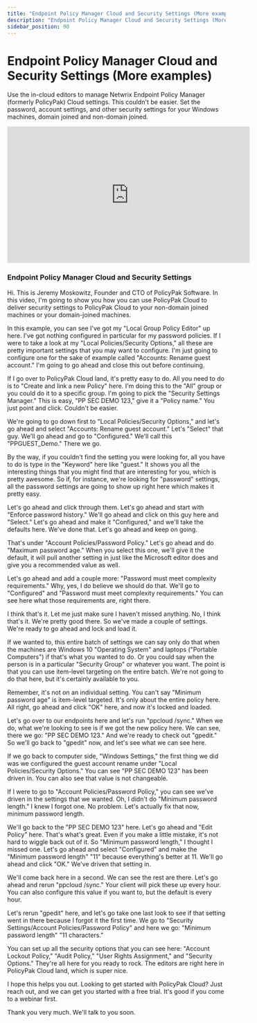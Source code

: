 ```yaml
---
title: "Endpoint Policy Manager Cloud and Security Settings (More examples)"
description: "Endpoint Policy Manager Cloud and Security Settings (More examples)"
sidebar_position: 90
---
```

# Endpoint Policy Manager Cloud and Security Settings (More examples)

Use the in-cloud editors to manage Netwrix Endpoint Policy Manager (formerly PolicyPak) Cloud
settings. This couldn't be easier. Set the password, account settings, and other security settings
for your Windows machines, domain joined and non-domain joined.

<iframe width="560" height="315" src="https://www.youtube.com/embed/UsglBSa-oRg" title="Endpoint Policy Manager Cloud and Security Settings" frameborder="0" allow="accelerometer; autoplay; clipboard-write; encrypted-media; gyroscope; picture-in-picture; web-share" allowfullscreen="1"></iframe>

### Endpoint Policy Manager Cloud and Security Settings

Hi. This is Jeremy Moskowitz, Founder and CTO of PolicyPak Software. In this video, I'm going to
show you how you can use PolicyPak Cloud to deliver security settings to PolicyPak Cloud to your
non-domain joined machines or your domain-joined machines.

In this example, you can see I've got my "Local Group Policy Editor" up here. I've got nothing
configured in particular for my password policies. If I were to take a look at my "Local
Policies/Security Options," all these are pretty important settings that you may want to configure.
I'm just going to configure one for the sake of example called "Accounts: Rename guest account." I'm
going to go ahead and close this out before continuing.

If I go over to PolicyPak Cloud land, it's pretty easy to do. All you need to do is to "Create and
link a new Policy" here. I'm doing this to the "All" group or you could do it to a specific group.
I'm going to pick the "Security Settings Manager." This is easy, "PP SEC DEMO 123," give it a
"Policy name." You just point and click. Couldn't be easier.

We're going to go down first to "Local Policies/Security Options," and let's go ahead and select
"Accounts: Rename guest account." Let's "Select" that guy. We'll go ahead and go to "Configured."
We'll call this "PPGUEST_Demo." There we go.

By the way, if you couldn't find the setting you were looking for, all you have to do is type in the
"Keyword" here like "guest." It shows you all the interesting things that you might find that are
interesting for you, which is pretty awesome. So if, for instance, we're looking for "password"
settings, all the password settings are going to show up right here which makes it pretty easy.

Let's go ahead and click through them. Let's go ahead and start with "Enforce password history."
We'll go ahead and click on this guy here and "Select." Let's go ahead and make it "Configured," and
we'll take the defaults here. We've done that. Let's go ahead and keep on going.

That's under "Account Policies/Password Policy." Let's go ahead and do "Maximum password age." When
you select this one, we'll give it the default, it will pull another setting in just like the
Microsoft editor does and give you a recommended value as well.

Let's go ahead and add a couple more: "Password must meet complexity requirements." Why, yes, I do
believe we should do that. We'll go to "Configured" and "Password must meet complexity
requirements." You can see here what those requirements are, right there.

I think that's it. Let me just make sure I haven't missed anything. No, I think that's it. We're
pretty good there. So we've made a couple of settings. We're ready to go ahead and lock and load it.

If we wanted to, this entire batch of settings we can say only do that when the machines are Windows
10 "Operating System" and laptops ("Portable Computers") if that's what you wanted to do. Or you
could say when the person is in a particular "Security Group" or whatever you want. The point is
that you can use item-level targeting on the entire batch. We're not going to do that here, but it's
certainly available to you.

Remember, it's not on an individual setting. You can't say "Minimum password age" is item-level
targeted. It's only about the entire policy here. All right, go ahead and click "OK" here, and now
it's locked and loaded.

Let's go over to our endpoints here and let's run "ppcloud /sync." When we do, what we're looking to
see is if we got the new policy here. We can see, there we go: "PP SEC DEMO 123." And we're ready to
check out "gpedit." So we'll go back to "gpedit" now, and let's see what we can see here.

If we go back to computer side, "Windows Settings," the first thing we did was we configured the
guest account rename under "Local Policies/Security Options." You can see "PP SEC DEMO 123" has been
driven in. You can also see that value is not changeable.

If I were to go to "Account Policies/Password Policy," you can see we've driven in the settings that
we wanted. Oh, I didn't do "Minimum password length." I knew I forgot one. No problem. Let's
actually fix that now, minimum password length.

We'll go back to the "PP SEC DEMO 123" here. Let's go ahead and "Edit Policy" here. That's what's
great. Even if you make a little mistake, it's not hard to wiggle back out of it. So "Minimum
password length," I thought I missed one. Let's go ahead and select "Configured" and make the
"Minimum password length" "11" because everything's better at 11. We'll go ahead and click "OK."
We've driven that setting in.

We'll come back here in a second. We can see the rest are there. Let's go ahead and rerun "ppcloud
/sync." Your client will pick these up every hour. You can also configure this value if you want to,
but the default is every hour.

Let's rerun "gpedit" here, and let's go take one last look to see if that setting went in there
because I forgot it the first time. We go to "Security Settings/Account Policies/Password Policy"
and here we go: "Minimum password length" "11 characters."

You can set up all the security options that you can see here: "Account Lockout Policy," "Audit
Policy," "User Rights Assignment," and "Security Options." They're all here for you ready to rock.
The editors are right here in PolicyPak Cloud land, which is super nice.

I hope this helps you out. Looking to get started with PolicyPak Cloud? Just reach out, and we can
get you started with a free trial. It's good if you come to a webinar first.

Thank you very much. We'll talk to you soon.
